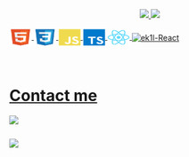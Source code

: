 <div align="center">
  <a href="https://github.com/c4slu">
  <img height="180em" src="https://github-readme-stats.vercel.app/api?username=c4slu&show_icons=true&theme=dracula&include_all_commits=true&count_private=true"/>
  <img height="180em" src="https://github-readme-stats.vercel.app/api/top-langs/?username=c4slu&layout=compact&langs_count=7&theme=dracula"/>
</div>

<div style="display: inline_block"><br>
<img align="center" alt="ek1l-HTML" height="30" width="40" src="https://raw.githubusercontent.com/devicons/devicon/master/icons/html5/html5-original.svg">
  <img align="center" alt="ek1l-CSS" height="30" width="40" src="https://raw.githubusercontent.com/devicons/devicon/master/icons/css3/css3-original.svg">
  <img align="center" alt="ek1l-Js" height="30" width="40" src="https://raw.githubusercontent.com/devicons/devicon/master/icons/javascript/javascript-plain.svg">
  <img align="center" alt="ek1l-Ts" height="30" width="40" src="https://raw.githubusercontent.com/devicons/devicon/master/icons/typescript/typescript-plain.svg">
  <img align="center" alt="ek1l-React" height="30" width="40" src="https://raw.githubusercontent.com/devicons/devicon/master/icons/react/react-original.svg">
  <img align="center" alt="ek1l-React" height="30" width="30" src="https://cdn.iconscout.com/icon/free/png-512/python-2-226051.png?f=avif&w=256">
  
</div>

<br>
<br>

# Contact me

<a href="https://www.linkedin.com/in/lucas-data/">
<img src="https://img.shields.io/badge/LinkedIn-0077B5?style=for-the-badge&logo=linkedin&logoColor=white">
</a>

<br>

### ![](https://komarev.com/ghpvc/?username=c4slu&color=dc143c)
